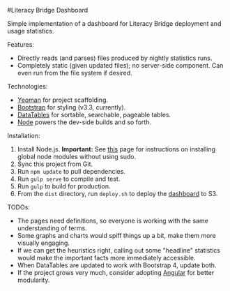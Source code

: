 #Literacy Bridge Dashboard

Simple implementation of a dashboard for Literacy Bridge deployment and 
usage statistics.

Features:
* Directly reads (and parses) files produced by nightly statistics runs.
* Completely static (given updated files); no server-side component. Can
even run from the file system if desired.

Technologies:
* [Yeoman](http://yeoman.io) for project scaffolding.
* [Bootstrap](http://getbootstrap.com) for styling (v3.3, currently).
* [DataTables](https://datatables.net) for sortable, searchable, pageable tables.
* [Node](https://nodejs.org/en/) powers the dev-side builds and so forth.

Installation:
1. Install Node.js. **Important:** See [this](https://github.com/sindresorhus/guides/blob/master/npm-global-without-sudo.md)
 page for instructions on installing global node modules without
 using sudo.
1. Sync this project from Git.
1. Run `npm update` to pull dependencies.
1. Run `gulp serve` to compile and test.
1. Run `gulp` to build for production.
1. From the `dist` directory, run `deploy.sh` to deploy the 
[dashboard](https://s3-us-west-2.amazonaws.com/dashboard-lb-stats/index.html) 
to S3. 

TODOs:
* The pages need definitions, so everyone is working with the same 
understanding of terms.
* Some graphs and charts would spiff things up a bit, make them more
visually engaging.
* If we can get the heuristics right, calling out some "headline" statistics
would make the important facts more immediately accessible.
* When DataTables are updated to work with Bootstrap 4, update both.
* If the project grows very much, consider adopting [Angular](https://angular.io)
 for better modularity.
